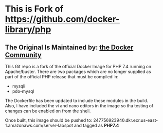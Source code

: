 # This is Fork of https://github.com/docker-library/php

## The Original Is Maintained by: [the Docker Community](https://github.com/docker-library/php)

This Git repo is a fork of the official Docker Image for PHP 7.4 running on Apache/buster. There are two packages which are no longer supplied as part of the official PHP release that must be compiled in:

-   mysqli
-   pdo-mysql

The Dockerfile has been updated to include these modules in the build. Also, I have included the vi and nano editors in the image so tha testing of changes can be enabled on from the shell.

Once built, this image should be pushed to: 247756923940.dkr.ecr.us-east-1.amazonaws.com/server-labspot and tagged as **PHP7.4**
